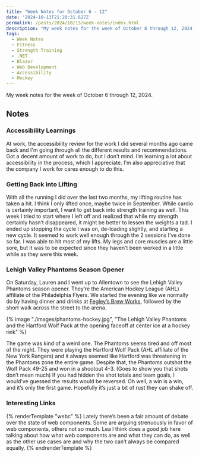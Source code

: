 ```yaml
---
title: "Week Notes for October 6 - 12"
date: '2024-10-13T21:20:31.627Z'
permalink: /posts/2024/10/13/week-notes/index.html
description: "My week notes for the week of October 6 through 12, 2024."
tags:
  - Week Notes
  - Fitness
  - Strength Training
  - .NET
  - Blazor
  - Web Development
  - Accessibility
  - Hockey
---
```


My week notes for the week of October 6 through 12, 2024.

## Notes

### Accessibility Learnings

At work, the accessibility review for the work I did several months ago came back and I'm going through all the different results and recommendations. Got a decent amount of work to do, but I don’t mind. I’m learning a lot about accessibility in the process, which I appreciate. I'm also appreciative that the company I work for cares enough to do this.

### Getting Back into Lifting

With all the running I did over the last two months, my lifting routine has taken a hit. I think I only lifted once, maybe twice in September. While cardio is certainly important, I want to get back into strength training as well. This week I tried to start where I left off and realized that while my strength certainly hasn’t disappeared, it might be better to lessen the weights a tad. I ended up stopping the cycle I was on, de-loading slightly, and starting a new cycle. It seemed to work well enough through the 2 sessions I’ve done so far. I was able to hit most of my lifts. My legs and core muscles are a little sore, but it was to be expected since they haven’t been worked in a little while as they were this week.

### Lehigh Valley Phantoms Season Opener

On Saturday, Lauren and I went up to Allentown to see the Lehigh Valley Phantoms season opener. They’re the American Hockey League (AHL) affiliate of the Philadelphia Flyers. We started the evening like we normally do by having dinner and drinks at [Fegley’s Brew Works](https://thebrewworks.com), followed by the short walk across the street to the arena.

{% image "./images/phantoms-hockey.jpg", "The Lehigh Valley Phantoms and the Hartford Wolf Pack at the opening faceoff at center ice at a hockey rink" %}

The game was kind of a weird one. The Phantoms seems tired and off most of the night. They were playing the Hartford Wolf Pack (AHL affiliate of the New York Rangers) and it always seemed like Hartford was threatening in the Phantoms zone the entire game. Despite that, the Phantoms outshot the Wolf Pack 49-25 and won in a shootout 4-3. (Goes to show you that shots don’t mean much) If you had hidden the shot totals and team goals, I would’ve guessed the results would be reversed. Oh well, a win is a win, and it’s only the first game. Hopefully it’s just a bit of rust they can shake off.

### Interesting Links

{% renderTemplate "webc" %}
<shared-link title="Web Components are not Framework Components — and That’s Okay" url="https://lea.verou.me/blog/2024/wcs-vs-frameworks/" author="Lea Verou">
Lately there’s been a fair amount of debate over the state of web components. Some are arguing strenuously in favor of web components, others not so much. Lea I think does a good job here talking about how what web components are and what they can do, as well as the other use cases are and why the two can’t always be compared equally.
</shared-link>
{% endrenderTemplate %}